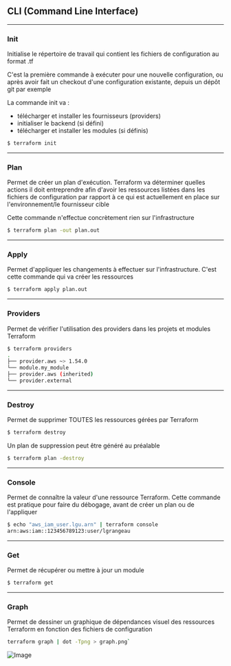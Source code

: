 ## CLI (Command Line Interface)

----

### Init

Initialise le répertoire de travail qui contient les fichiers de configuration au format .tf

C'est la première commande à exécuter pour une nouvelle configuration, ou après avoir fait un checkout d'une configuration existante, depuis un dépôt git par exemple

La commande init va :
- télécharger et installer les fournisseurs (providers)
- initialiser le backend (si défini)
- télécharger et installer les modules (si définis)

```bash
$ terraform init
```

----

### Plan

Permet de créer un plan d'exécution. Terraform va déterminer quelles actions il doit entreprendre afin d'avoir les ressources listées dans les fichiers de configuration par rapport à ce qui est actuellement en place sur l'environnement/le fournisseur cible

Cette commande n'effectue concrètement rien sur l'infrastructure

```bash
$ terraform plan -out plan.out
```

----

### Apply

Permet d'appliquer les changements à effectuer sur l'infrastructure. C'est cette commande qui va créer les ressources

```bash
$ terraform apply plan.out
```

----

### Providers

Permet de vérifier l'utilisation des providers dans les projets et modules Terraform

```bash
$ terraform providers
.
├── provider.aws ~> 1.54.0
└── module.my_module
├── provider.aws (inherited)
└── provider.external
```

----

### Destroy

Permet de supprimer TOUTES les ressources gérées par Terraform

```bash
$ terraform destroy
```

Un plan de suppression peut être généré au préalable

```bash
$ terraform plan -destroy
```

----

### Console

Permet de connaître la valeur d'une ressource Terraform. Cette commande est pratique pour faire du débogage, avant de créer un plan ou de l'appliquer

```bash
$ echo "aws_iam_user.lgu.arn" | terraform console
arn:aws:iam::123456789123:user/lgrangeau
```

----

### Get

Permet de récupérer ou mettre à jour un module

```bash
$ terraform get
```

----

### Graph

Permet de dessiner un graphique de dépendances visuel des ressources Terraform en fonction des fichiers de configuration

```bash
terraform graph | dot -Tpng > graph.png`
```

![Image](https://aurelie-vache.developpez.com/tutoriels/cloud/terraform-gerer-infrastructure-code/images/image-6.png)
